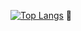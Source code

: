 [![Top Langs](https://github-readme-stats.vercel.app/api/top-langs/?username=GiovanniMonti)](https://github.com/anuraghazra/github-readme-stats)
:black_flag:
<!--
**GiovanniMonti/GiovanniMonti** is a ✨ _special_ ✨ repository because its `README.md` (this file) appears on your GitHub profile.

Here are some ideas to get you started:

- 🔭 I’m currently working on ...
- 🌱 I’m currently learning ...
- 👯 I’m looking to collaborate on ...
- 🤔 I’m looking for help with ...
- 💬 Ask me about ...
- 📫 How to reach me: ...
- 😄 Pronouns: ...
- ⚡ Fun fact: ...
-->
